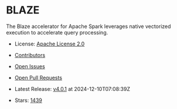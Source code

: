 # BLAZE

The Blaze accelerator for Apache Spark leverages native vectorized execution to accelerate query processing.
- License: [Apache License 2.0](https://spdx.org/licenses/Apache-2.0.html)

- [Contributors](https://github.com/kwai/blaze/graphs/contributors)
- [Open Issues](https://github.com/kwai/blaze/issues?q=sort%3Aupdated-desc+is%3Aissue+is%3Aopen)
- [Open Pull Requests](https://github.com/kwai/blaze/pulls?q=sort%3Aupdated-desc+is%3Apr+is%3Aopen)
- Latest Release: [v4.0.1](https://github.com/kwai/blaze/releases/tag/v4.0.1) at 2024-12-10T07:08:39Z

- Stars: [1439](https://github.com/kwai/blaze/stargazers)

